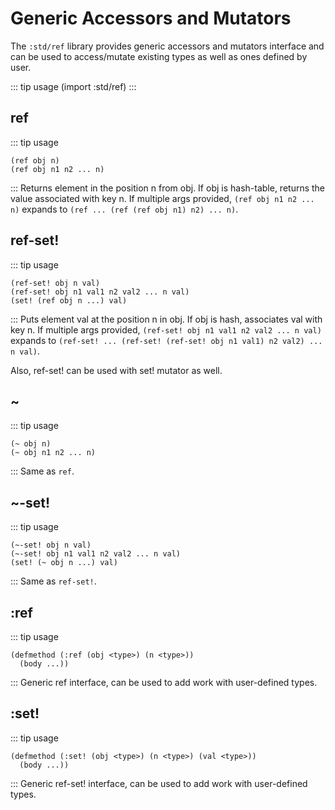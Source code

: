# Generic Accessors and Mutators
The `:std/ref` library provides generic accessors and mutators interface and can be used to access/mutate existing types as well as ones defined by user.

::: tip usage
(import :std/ref)
:::

## ref
::: tip usage
```
(ref obj n)
(ref obj n1 n2 ... n)
```
:::
Returns element in the position n from obj.
If obj is hash-table, returns the value associated with key n.
If multiple args provided, `(ref obj n1 n2 ... n)` expands to `(ref ... (ref (ref obj n1) n2) ... n)`.

## ref-set!
::: tip usage
```
(ref-set! obj n val)
(ref-set! obj n1 val1 n2 val2 ... n val)
(set! (ref obj n ...) val)
```
:::
Puts element val at the position n in obj.
If obj is hash, associates val with key n.
If multiple args provided, `(ref-set! obj n1 val1 n2 val2 ... n val)` expands to
`(ref-set! ... (ref-set! (ref-set! obj n1 val1) n2 val2) ... n val)`.

Also, ref-set! can be used with set! mutator as well.

## ~
::: tip usage
```
(~ obj n)
(~ obj n1 n2 ... n)
```
:::
Same as `ref`.

## ~-set!
::: tip usage
```
(~-set! obj n val)
(~-set! obj n1 val1 n2 val2 ... n val)
(set! (~ obj n ...) val)
```
:::
Same as `ref-set!`.

## :ref
::: tip usage
```
(defmethod (:ref (obj <type>) (n <type>))
  (body ...))
```
:::
Generic ref interface, can be used to add work with user-defined types.

## :set!
::: tip usage
```
(defmethod (:set! (obj <type>) (n <type>) (val <type>))
  (body ...))
```
:::
Generic ref-set! interface, can be used to add work with user-defined types.

